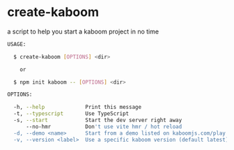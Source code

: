 # create-kaboom

a script to help you start a kaboom project in no time

```sh
USAGE:

  $ create-kaboom [OPTIONS] <dir>

    or

  $ npm init kaboom -- [OPTIONS] <dir>

OPTIONS:

  -h, --help             Print this message
  -t, --typescript       Use TypeScript
  -s, --start            Start the dev server right away
      --no-hmr           Don't use vite hmr / hot reload
  -d, --demo <name>      Start from a demo listed on kaboomjs.com/play
  -v, --version <label>  Use a specific kaboom version (default latest)
```
